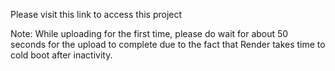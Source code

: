 Please visit this link to access this project

Note:
While uploading for the first time, please do wait for about 50 seconds for the upload to complete due to the fact that Render takes time to cold boot after inactivity.

